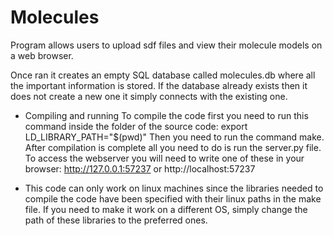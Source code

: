 # Molecules

Program allows users to upload sdf files and view their molecule models on a web browser.

Once ran it creates an empty SQL database called molecules.db where all the important information is stored. If the database already exists
then it does not create a new one it simply connects with the existing one.

* Compiling and running
To compile the code first you need to run this command inside the folder of the source code: export LD_LIBRARY_PATH="$(pwd)"
Then you need to run the command make. After compilation is complete all you need to do is run the server.py file.
To access the webserver you will need to write one of these in your browser: http://127.0.0.1:57237 or http://localhost:57237

* This code can only work on linux machines since the libraries needed to compile the code have been specified with their linux paths in the make file.
If you need to make it work on a different OS, simply change the path of these libraries to the preferred ones.
